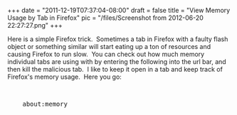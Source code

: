 
+++
date = "2011-12-19T07:37:04-08:00"
draft = false
title = "View Memory Usage by Tab in Firefox"
pic = "/files/Screenshot from 2012-06-20 22:27:27.png"
+++

<p>
	Here is a simple Firefox trick.  Sometimes a tab in Firefox with a faulty flash object or something similar will start eating up a ton of resources and causing Firefox to run slow.  You can check out how much memory individual tabs are using with by entering the following into the url bar, and then kill the malicious tab.  I like to keep it open in a tab and keep track of Firefox's memory usage.  Here you go:</p>
<p>
	 </p>
<pre>
	about:memory</pre>
